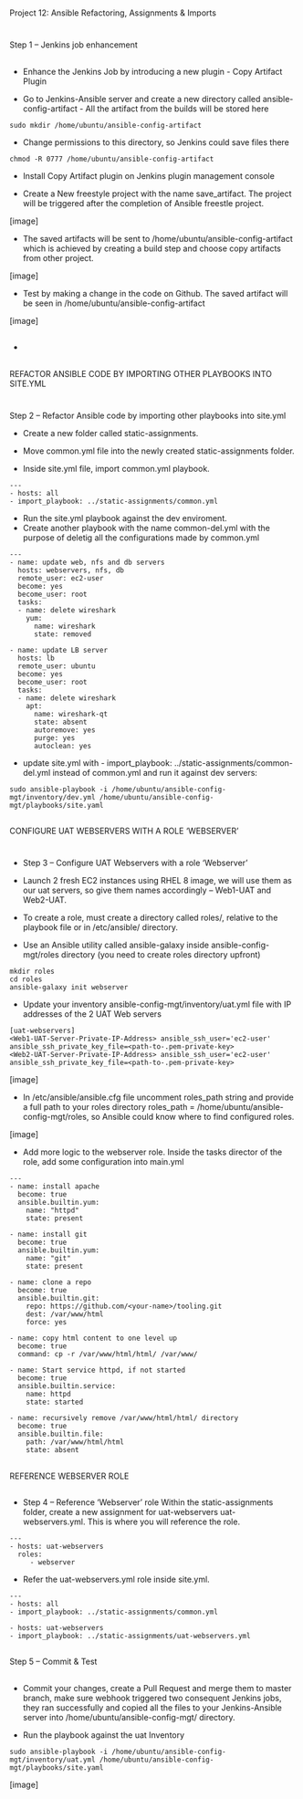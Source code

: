 #
 Project 12: Ansible Refactoring, Assignments & Imports
 #

##
Step 1 – Jenkins job enhancement
##
-  Enhance the Jenkins Job by introducing a new plugin - Copy Artifact Plugin

- Go to Jenkins-Ansible server and create a new directory called ansible-config-artifact -  All the artifact from the builds will be stored here
```
sudo mkdir /home/ubuntu/ansible-config-artifact
```
- Change permissions to this directory, so Jenkins could save files there
```
chmod -R 0777 /home/ubuntu/ansible-config-artifact
```
- Install Copy Artifact plugin on Jenkins plugin management console

- Create a New freestyle project with the name save_artifact. The project will be triggered after the completion of Ansible freestle project.

[image]

- The saved artifacts will be sent to /home/ubuntu/ansible-config-artifact which is achieved by creating a build step and choose copy artifacts from other project.

[image]

- Test by making a change in the code on Github. The saved artifact will be seen in 
/home/ubuntu/ansible-config-artifact

[image]

- ##
REFACTOR ANSIBLE CODE BY IMPORTING OTHER PLAYBOOKS INTO SITE.YML
#

Step 2 – Refactor Ansible code by importing other playbooks into site.yml

- Create a new folder called static-assignments.
- Move common.yml file into the newly created static-assignments folder.

- Inside site.yml file, import common.yml playbook.
```
---
- hosts: all
- import_playbook: ../static-assignments/common.yml
```
- Run the site.yml playbook against the dev enviroment.
- Create another playbook with the name common-del.yml with the purpose of deletig all the configurations made by common.yml
```
---
- name: update web, nfs and db servers
  hosts: webservers, nfs, db
  remote_user: ec2-user
  become: yes
  become_user: root
  tasks:
  - name: delete wireshark
    yum:
      name: wireshark
      state: removed

- name: update LB server
  hosts: lb
  remote_user: ubuntu
  become: yes
  become_user: root
  tasks:
  - name: delete wireshark
    apt:
      name: wireshark-qt
      state: absent
      autoremove: yes
      purge: yes
      autoclean: yes
```
- update site.yml with - import_playbook: ../static-assignments/common-del.yml instead of common.yml and run it against dev servers:

```
sudo ansible-playbook -i /home/ubuntu/ansible-config-mgt/inventory/dev.yml /home/ubuntu/ansible-config-mgt/playbooks/site.yaml
```
##
CONFIGURE UAT WEBSERVERS WITH A ROLE ‘WEBSERVER’
#

- Step 3 – Configure UAT Webservers with a role ‘Webserver’

- Launch 2 fresh EC2 instances using RHEL 8 image, we will use them as our uat servers, so give them names accordingly – Web1-UAT and Web2-UAT.

- To create a role, must create a directory called roles/, relative to the playbook file or in /etc/ansible/ directory.

- Use an Ansible utility called ansible-galaxy inside ansible-config-mgt/roles directory (you need to create roles directory upfront)
```
mkdir roles
cd roles
ansible-galaxy init webserver
```
- Update your inventory ansible-config-mgt/inventory/uat.yml file with IP addresses of the 2 UAT Web servers
```
[uat-webservers]
<Web1-UAT-Server-Private-IP-Address> ansible_ssh_user='ec2-user' ansible_ssh_private_key_file=<path-to-.pem-private-key>
<Web2-UAT-Server-Private-IP-Address> ansible_ssh_user='ec2-user' ansible_ssh_private_key_file=<path-to-.pem-private-key>
```
[image]

- In /etc/ansible/ansible.cfg file uncomment roles_path string and provide a full path to your roles directory roles_path    = /home/ubuntu/ansible-config-mgt/roles, so Ansible could know where to find configured roles.

[image]

- Add more logic to the webserver role. Inside the tasks director of the role, add some configuration into main.yml
```
---
- name: install apache
  become: true
  ansible.builtin.yum:
    name: "httpd"
    state: present

- name: install git
  become: true
  ansible.builtin.yum:
    name: "git"
    state: present

- name: clone a repo
  become: true
  ansible.builtin.git:
    repo: https://github.com/<your-name>/tooling.git
    dest: /var/www/html
    force: yes

- name: copy html content to one level up
  become: true
  command: cp -r /var/www/html/html/ /var/www/

- name: Start service httpd, if not started
  become: true
  ansible.builtin.service:
    name: httpd
    state: started

- name: recursively remove /var/www/html/html/ directory
  become: true
  ansible.builtin.file:
    path: /var/www/html/html
    state: absent
```

##
REFERENCE WEBSERVER ROLE
##

- Step 4 – Reference ‘Webserver’ role
Within the static-assignments folder, create a new assignment for uat-webservers uat-webservers.yml. This is where you will reference the role.
```
---
- hosts: uat-webservers
  roles:
     - webserver
```
- Refer the uat-webservers.yml role inside site.yml.

```
---
- hosts: all
- import_playbook: ../static-assignments/common.yml

- hosts: uat-webservers
- import_playbook: ../static-assignments/uat-webservers.yml
```
##
Step 5 – Commit & Test
##
- Commit your changes, create a Pull Request and merge them to master branch, make sure webhook triggered two consequent Jenkins jobs, they ran successfully and copied all the files to your Jenkins-Ansible server into /home/ubuntu/ansible-config-mgt/ directory.

- Run the playbook against the uat Inventory
```
sudo ansible-playbook -i /home/ubuntu/ansible-config-mgt/inventory/uat.yml /home/ubuntu/ansible-config-mgt/playbooks/site.yaml
```
[image]
